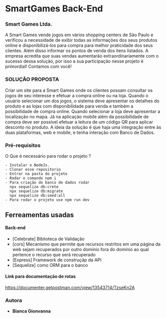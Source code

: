 # SmartGames Back-End

### Smart Games Ltda.
A Smart Games vende jogos em vários shopping centers de São Paulo e verificou a necessidade de exibir todas as informações dos seus produtos online e disponibilizá-los para compra para melhor praticidade dos seus clientes. Além disso informar os pontos de venda dos itens listados. 
A empresa acredita que suas vendas aumentarão extraordinariamente com o sucesso dessa solução, por isso a sua participação nesse projeto é primordial!
Contamos com você!

### SOLUÇÃO PROPOSTA
Criar um site para a Smart Games onde os clientes possam consultar os jogos de seu interesse e efetuar a compra online ou na loja.
Quando o usuário selecionar um dos jogos, o sistema deve apresentar os detalhes do produto e as lojas com disponibilidade para venda e também a possibilidade de compra online. Quando selecionar a loja deve apresentar a localização no mapa. 
Já na aplicação mobile além da possibilidade de compra deve ser possível efetuar a leitura de um código QR para aplicar desconto no produto.
A ideia da solução é que haja uma integração entre às duas plataformas, web e mobile, e tenha interação com Banco de Dados.


### Pré-requisitos

O Que é necessário para rodar o projeto ?

```
- Instalar o NodeJs.
- Clonar esse repositorio
- Entrar na pasta do projeto
- Rodar o comando npm i
- Para criação do banco de dados rodar
  npx sequelize db:crete
  npx sequelize db:migrate
  npx sequelize db:seed:all
- Para rodar o projeto use npm run dev
```

## Ferreamentas usadas

#### **Back-end**

- [Celebrate] Biblioteca de Validação
- [cors] Mecanismo que permite que recursos restritos em uma página da web sejam recuperados por outro domínio fora do domínio ao qual pertence o recurso que será recuperado
- [Express] Framework de construçãp da API
- [Sequelize] como ORM para o banco

#### **Link para documentação de rotas**

https://documenter.getpostman.com/view/13543714/TzseKn2A

### Autora

- **Bianca Gionvanna** 
